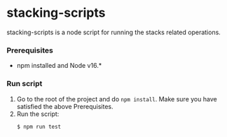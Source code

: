 # stacking-scripts
stacking-scripts is a node script for running the stacks related operations.

### Prerequisites

- npm installed and Node v16.*

### Run script
1. Go to the root of the project and do `npm install`. Make sure you have satisfied the above Prerequisites.
2. Run the script:
    ```sh
    $ npm run test
    ```
